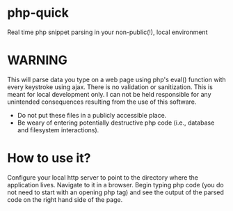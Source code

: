 # php-quick
Real time php snippet parsing in your non-public(!), local environment

# WARNING
This will parse data you type on a web page using php's eval() function with every keystroke using ajax. There is no validation or sanitization. This is meant for local development only. I can not be held responsible for any unintended consequences resulting from the use of this software.
 - Do not put these files in a publicly accessible place.
 - Be weary of entering potentially destructive php code (i.e., database and filesystem interactions).
 
# How to use it?
Configure your local http server to point to the directory where the application lives. Navigate to it in a browser. Begin typing php code (you do not need to start with an opening php tag) and see the output of the parsed code on the right hand side of the page.
